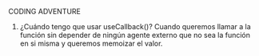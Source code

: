 CODING ADVENTURE

1. ¿Cuándo tengo que usar useCallback()?
   Cuando queremos llamar a la función sin depender de ningún agente externo que no sea la función en si misma y queremos memoizar el valor.
